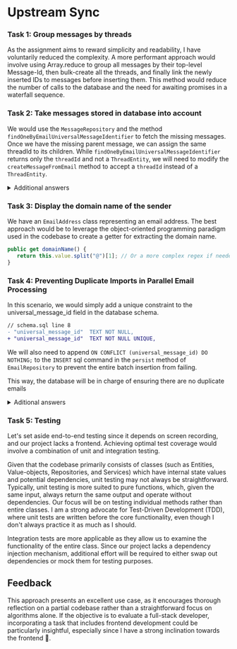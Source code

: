 # Upstream Sync

### Task 1: Group messages by threads

As the assignment aims to reward simplicity and readability, I have voluntarily reduced the complexity. A more performant approach would involve using Array.reduce to group all messages by their top-level Message-Id, then bulk-create all the threads, and finally link the newly inserted IDs to messages before inserting them. This method would reduce the number of calls to the database and the need for awaiting promises in a waterfall sequence.

### Task 2: Take messages stored in database into account

We would use the `MessageRepository` and the method `findOneByEmailUniversalMessageIdentifier` to fetch the missing messages. Once we have the missing parent message, we can assign the same threadId to its children. While `findOneByEmailUniversalMessageIdentifier` returns only the `threadId` and not a `ThreadEntity`, we will need to modify the `createMessageFromEmail` method to accept a `threadId` instead of a `ThreadEntity`.

<details>

  <summary>Additional answers</summary>

- Note 1: Creating a `findManyByEmailUniversalMessageIdentifiers` method could be more efficient for fetching missing messages in a single SQL call.
- Note 2: A potential solution could involve setting the top-level `Message-ID` as the thread's primary key. This would automatically include them in the next `INNER JOIN`, eliminating the need to check the database upfront or worry about fetching the child before its parent. However, using a remote ID as our primary key might not be best practice. This solution requires knowing the top-level `Message-ID`, and the RFC mentions the use of the `References` field instead of `In-Reply-To`.

</details>

### Task 3: Display the domain name of the sender

We have an `EmailAddress` class representing an email address. The best approach would be to leverage the object-oriented programming paradigm used in the codebase to create a getter for extracting the domain name.

```ts
public get domainName() {
   return this.value.split("@")[1]; // Or a more complex regex if needed later
}
```

### Task 4: Preventing Duplicate Imports in Parallel Email Processing

In this scenario, we would simply add a unique constraint to the universal_message_id field in the database schema.

```diff
// schema.sql line 8
- "universal_message_id"  TEXT NOT NULL,
+ "universal_message_id"  TEXT NOT NULL UNIQUE,
```

We will also need to append `ON CONFLICT (universal_message_id) DO NOTHING;` to the `INSERT` sql command in the `persist` method of `EmailRepository` to prevent the entire batch insertion from failing.

This way, the database will be in charge of ensuring there are no duplicate emails

<details>

  <summary>Aditional answers</summary>

- Nb1. In scenarios where relevant additional data needs to be persisted even after a second fetch (e.g., ~~User C receives the email as a blind carbon copy, so we're unaware of C when inserting from B~~ *Edit: According to the RFC, BCC results in a new copy of the message, likely with a new Message-ID. However, I lack a better example*), we could adopt an upsert strategy (checking for existing values before inserting) or catch the unique constraint violation error.
- Nb2. Databases already possess many locking mechanisms to prevent data races, but if necessary, we can manage this within our backend for tasks that should not be executed multiple times (e.g., downloading email attachments ?). This can be achieved using a semaphore or a redis (on distributed systems).

</details>

### Task 5: Testing

Let's set aside end-to-end testing since it depends on screen recording, and our project lacks a frontend. Achieving optimal test coverage would involve a combination of unit and integration testing.

Given that the codebase primarily consists of classes (such as Entities, Value-objects, Repositories, and Services) which have internal state values and potential dependencies, unit testing may not always be straightforward. Typically, unit testing is more suited to pure functions, which, given the same input, always return the same output and operate without dependencies. Our focus will be on testing individual methods rather than entire classes.
I am a strong advocate for Test-Driven Development (TDD), where unit tests are written before the core functionality, even though I don't always practice it as much as I should.

Integration tests are more applicable as they allow us to examine the functionality of the entire class. Since our project lacks a dependency injection mechanism, additional effort will be required to either swap out dependencies or mock them for testing purposes.

## Feedback

This approach presents an excellent use case, as it encourages thorough reflection on a partial codebase rather than a straightforward focus on algorithms alone.
If the objective is to evaluate a full-stack developer, incorporating a task that includes frontend development could be particularly insightful, especially since I have a strong inclination towards the frontend 👀.
